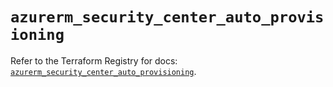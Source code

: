 # `azurerm_security_center_auto_provisioning`

Refer to the Terraform Registry for docs: [`azurerm_security_center_auto_provisioning`](https://registry.terraform.io/providers/hashicorp/azurerm/4.24.0/docs/resources/security_center_auto_provisioning).
